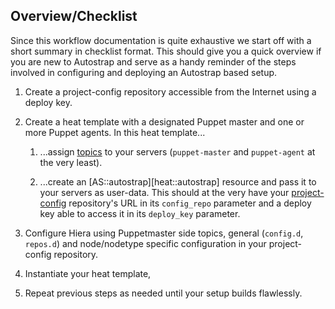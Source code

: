 ## Overview/Checklist

Since this workflow documentation is quite exhaustive we start off with a short
summary in checklist format. This should give you a quick overview if you are
new to Autostrap and serve as a handy reminder of the steps involved in
configuring and deploying an Autostrap based setup.

1. Create a project-config repository accessible from the Internet using a deploy key.

2. Create a heat template with a designated Puppet master and one or more Puppet
   agents. In this heat template...

     1. ...assign [topics](/glossary/#topic) to your servers (`puppet-master` and
        `puppet-agent` at the very least).

     2. ...create an [AS::autostrap][heat::autostrap] resource and pass it to
        your servers as user-data. This should at the very have your
        [project-config](/config/#project) repository's URL in its `config_repo`
        parameter and a deploy key able to access it in its `deploy_key`
        parameter.

3. Configure Hiera using Puppetmaster side topics, general (`config.d`,
   `repos.d`) and node/nodetype specific configuration in your project-config
   repository.

4. Instantiate your heat template,

5. Repeat previous steps as needed until your setup builds flawlessly.

